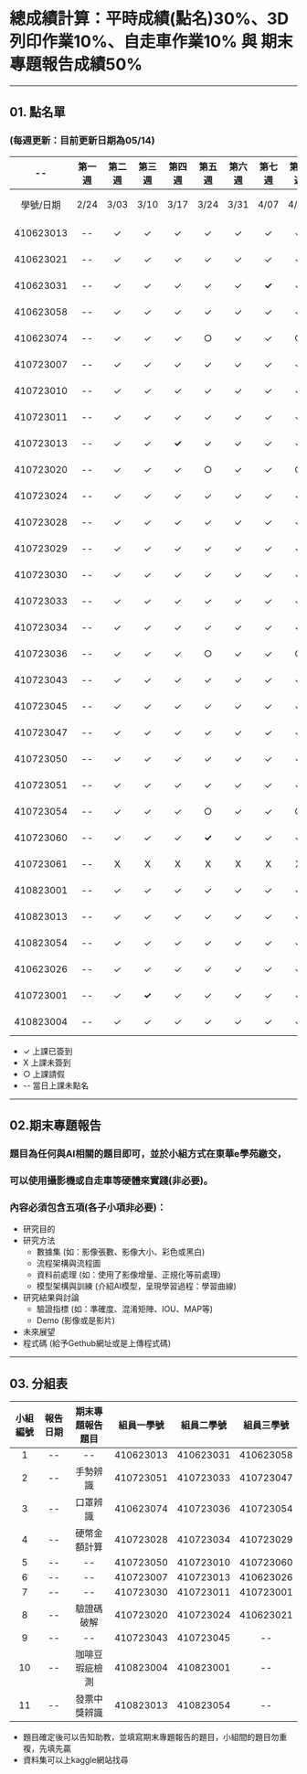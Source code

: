 # 總成績計算：平時成績(點名)30%、3D列印作業10%、自走車作業10% 與 期末專題報告成績50%
-----
## 01. 點名單
### (每週更新：目前更新日期為**05/14**)

| -- | 第一週 | 第二週 | 第三週 | 第四週 | 第五週 | 第六週 | 第七週 | 第八週 | 第九週 | 第十週 | 第十一週 | 第十二週 | 第十三週 | 第十四週 | 第十五週 | 第十六週 | 第十七週 | -- | 
| :----: | :----: | :----: | :----: | :----: | :----: | :----: | :----: | :----: | :----: | :----: | :----: | :----: | :----: | :----: | :----: | :----: | :----: | :----: | 
| 學號/日期 | 2/24 | 3/03 | 3/10 | 3/17 | 3/24 | 3/31 | 4/07 | 4/14 | 4/21 | 4/28 | 5/05 | 5/12 | 5/19 | 5/26 | 6/02 | 6/09 | 6/16	| 總計 | 
| 410623013	| --	| ✓	| ✓ | ✓ | ✓ | ✓ | ✓ | ✓ | ✓ | ✓ | ✓ | ✓ | -- | -- | -- | -- | -- | -- |														
| 410623021	| --	| ✓	| ✓ | ✓ | ✓ | ✓ | ✓ | ✓ | ✓ | ✓ | ✓ | ✓ | -- | -- | -- | -- | -- | -- |															
| 410623031	| --	| ✓	| ✓ | ✓ | ✓ | ✓ | **✓** | ✓ | ✓ | ✓ | ✓ | X | -- | -- | -- | -- | -- | -- |	
| 410623058	| --	| ✓	| ✓ | ✓ | ✓ | ✓ | ✓ | ✓ | ✓ | ✓ | ✓ | ✓ | -- | -- | -- | -- | -- | -- |	
| 410623074	| --	| ✓	| ✓ | ✓ | ○ | ✓ | ✓ | ○ | ✓ | ✓ | ✓ | ✓ | -- | -- | -- | -- | -- | -- |	
| 410723007	| --	| ✓	| ✓ | ✓ | ✓ | ✓ | ✓ | ✓ | ✓ | ✓ | ✓ | ✓ | -- | -- | -- | -- | -- | -- |	
| 410723010	| --	| ✓	| ✓ | ✓ | ✓ | ✓ | ✓ | ✓ | ✓ | ✓ | ✓ | ✓ | -- | -- | -- | -- | -- | -- |	
| 410723011	| --	| ✓	| ✓ | ✓ | ✓ | ✓ | ✓ | ✓ | ✓ | ✓ | ✓ | ✓ | -- | -- | -- | -- | -- | -- |	
| 410723013	| --	| ✓	| ✓ | **✓** | ✓ | ✓ | ✓ | ✓ | ✓ | ✓ | ✓ | ✓ | -- | -- | -- | -- | -- | -- |	
| 410723020	| --	| ✓	| ✓ | ✓ | ○ | ✓ | ✓ | ○ | ✓ | ✓ | ✓ | X | -- | -- | -- | -- | -- | -- |	
| 410723024	| --	| ✓	| ✓ | ✓ | ✓ | ✓ | ✓ | ✓ | ✓ | ✓ | X | ✓ | -- | -- | -- | -- | -- | -- |	
| 410723028	| --	| ✓	| ✓ | ✓ | ✓ | ✓ | ✓ | ✓ | ✓ | ✓ | ✓ | ✓ | -- | -- | -- | -- | -- | -- |	
| 410723029	| --	| ✓	| ✓ | ✓ | ✓ | ✓ | ✓ | ✓ | ✓ | ✓ | ✓ | ✓ | -- | -- | -- | -- | -- | -- |	
| 410723030	| --	| ✓	| ✓ | ✓ | ✓ | ✓ | ✓ | ✓ | ✓ | ✓ | ✓ | ✓ | -- | -- | -- | -- | -- | -- |	
| 410723033	| --	| ✓	| ✓ | ✓ | ✓ | ✓ | ✓ | ✓ | ✓ | ✓ | ✓ | ✓ | -- | -- | -- | -- | -- | -- |	
| 410723034	| --	| ✓	| ✓ | ✓ | ✓ | ✓ | ✓ | ✓ | ✓ | ✓ | ✓ | ✓ | -- | -- | -- | -- | -- | -- |	
| 410723036	| --	| ✓	| ✓ | ✓ | ○ | ✓ | ✓ | ○ | ✓ | ✓ | ✓ | ✓ | -- | -- | -- | -- | -- | -- |	
| 410723043	| --	| ✓	| ✓ | ✓ | ✓ | ✓ | ✓ | ✓ | ✓ | ✓ | ✓ | ✓ | -- | -- | -- | -- | -- | -- |	
| 410723045	| --	| ✓	| ✓ | ✓ | ✓ | ✓ | ✓ | ✓ | ✓ | ✓ | ✓ | ✓ | -- | -- | -- | -- | -- | -- |	
| 410723047	| --	| ✓	| ✓ | ✓ | ✓ | ✓ | ✓ | ✓ | ✓ | ✓ | ✓ | ✓ | -- | -- | -- | -- | -- | -- |	
| 410723050	| --	| ✓	| ✓ | ✓ | ✓ | ✓ | ✓ | ✓ | ✓ | ✓ | ✓ | ✓ | -- | -- | -- | -- | -- | -- |	
| 410723051	| --	| ✓	| ✓ | ✓ | ✓ | ✓ | ✓ | ✓ | ✓ | ✓ | ✓ | ✓ | -- | -- | -- | -- | -- | -- |	
| 410723054	| --	| ✓	| ✓ | ✓ | ○ | ✓ | ✓ | ○ | ✓ | ✓ | ✓ | ✓ | -- | -- | -- | -- | -- | -- |	
| 410723060	| --	| ✓	| ✓ | ✓ | **✓** | ✓ | ✓ | ✓ | ✓ | ✓ | ✓ | ✓ | -- | -- | -- | -- | -- | -- |	
| 410723061	| --	| X	| X | X | X | X | X | X | X | X | X | X | -- | -- | -- | -- | -- | -- |	
| 410823001	| --	| ✓	| ✓ | ✓ | ✓ | ✓ | ✓ | ✓ | ✓ | ✓ | ✓ | ✓ | -- | -- | -- | -- | -- | -- |															
| 410823013	| --	| ✓	| ✓ | ✓ | ✓ | ✓ | ✓ | ✓ | ✓ | ✓ | ✓ | ✓ | -- | -- | -- | -- | -- | -- |															
| 410823054	| --	| ✓	| ✓ | ✓ | ✓ | ✓ | ✓ | ✓ | ✓ | ✓ | ✓ | ✓ | -- | -- | -- | -- | -- | -- |															
| 410623026	| --	| ✓	| ✓ | ✓ | ✓ | ✓ | ✓ | ✓ | ✓ | ✓ | ✓ | ✓ | -- | -- | -- | -- | -- | -- |															
| 410723001	| --	| ✓	| **✓** | ✓ | ✓ | ✓ | ✓ | ✓ | ✓ | ✓ | ✓ | ✓ | -- | -- | -- | -- | -- | -- |															
| 410823004	| --	| ✓	| ✓ | ✓ | ✓ | ✓ | ✓ | ✓ | ✓ | ✓ | ✓ | ✓ | -- | -- | -- | -- | -- | -- |	

* ✓ 上課已簽到
* X 上課未簽到
* ○ 上課請假
* -- 當日上課未點名
-----

## 02.期末專題報告
### 題目為任何與AI相關的題目即可，並於小組方式在東華e學苑繳交，
### 可以使用攝影機或自走車等硬體來實踐(非必要)。
### 內容必須包含五項(各子小項非必要)：
* 研究目的
* 研究方法
  - 數據集 (如：影像張數、影像大小、彩色或黑白)
  - 流程架構與流程圖
  - 資料前處理 (如：使用了影像增量、正規化等前處理)
  - 模型架構與訓練 (介紹AI模型，呈現學習過程：學習曲線)
* 研究結果與討論
  - 驗證指標 (如：準確度、混淆矩陣、IOU、MAP等)
  - Demo (影像或是影片)
* 未來展望
* 程式碼 (給予Gethub網址或是上傳程式碼)

-----

## 03. 分組表
| 小組編號 | 報告日期 | 期末專題報告題目 | 組員一學號 | 組員二學號 | 組員三學號 | 
| :----: | :----: | :----: | :----: | :----: | :----: | 
| 1 | -- | -- | 410623013 | 410623031 | 410623058 |
| 2 | -- | 手勢辨識 | 410723051 | 410723033 | 410723047 |
| 3 | -- | 口罩辨識 | 410623074 | 410723036 | 410723054 |
| 4 | -- | 硬幣金額計算 | 410723028 | 410723034 | 410723029 |
| 5 | -- | -- | 410723050 | 410723010 | 410723060 |
| 6 | -- | -- | 410723007 | 410723013 | 410623026 |
| 7 | -- | -- | 410723030 | 410723011 | 410723001 |
| 8 | -- | 驗證碼破解 | 410723020 | 410723024 | 410623021 |
| 9 | -- | -- | 410723043 | 410723045 | -- |
| 10 | -- | 咖啡豆瑕疵檢測 | 410823004 | 410823001 | -- |
| 11 | -- | 發票中獎辨識 | 410823013 | 410823054 | -- |

* 題目確定後可以告知助教，並填寫期末專題報告的題目，小組間的題目勿重複，先填先贏
* 資料集可以上kaggle網站找尋

